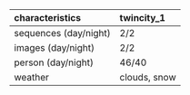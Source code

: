 | characteristics       | twincity_1   |
|:----------------------|:-------------|
| sequences (day/night) | 2/2          |
| images (day/night)    | 2/2          |
| person (day/night)    | 46/40        |
| weather               | clouds, snow |